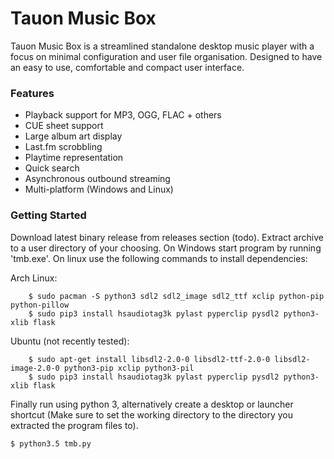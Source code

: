 # Tauon Music Box

Tauon Music Box is a streamlined standalone desktop music player with a focus on minimal configuration and user file organisation.
Designed to have an easy to use, comfortable and compact user interface.

### Features

  - Playback support for MP3, OGG, FLAC + others
  - CUE sheet support
  - Large album art display
  - Last.fm scrobbling
  - Playtime representation
  - Quick search
  - Asynchronous outbound streaming
  - Multi-platform (Windows and Linux)

### Getting Started

Download latest binary release from releases section (todo).
Extract archive to a user directory of your choosing.
On Windows start program by running 'tmb.exe'. On linux use the following commands to install dependencies:

Arch Linux:

        $ sudo pacman -S python3 sdl2 sdl2_image sdl2_ttf xclip python-pip python-pillow
        $ sudo pip3 install hsaudiotag3k pylast pyperclip pysdl2 python3-xlib flask

Ubuntu (not recently tested):

        $ sudo apt-get install libsdl2-2.0-0 libsdl2-ttf-2.0-0 libsdl2-image-2.0-0 python3-pip xclip python3-pil
        $ sudo pip3 install hsaudiotag3k pylast pyperclip pysdl2 python3-xlib flask

Finally run using python 3, alternatively create a desktop or launcher shortcut 
(Make sure to set the working directory to the directory you extracted the program files to).

    $ python3.5 tmb.py



